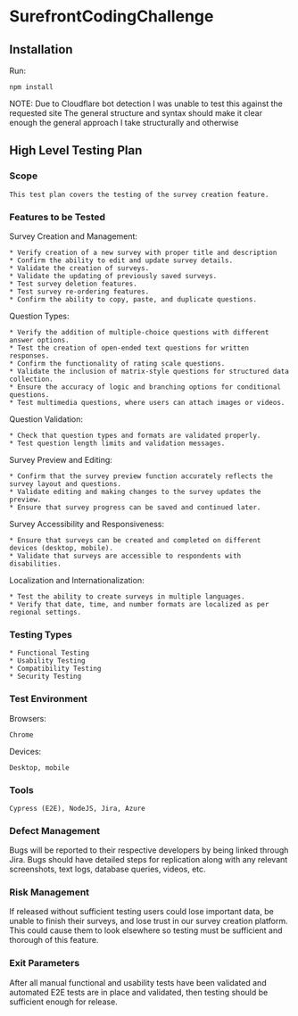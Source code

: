 # SurefrontCodingChallenge

## Installation
Run:
```
npm install 
```

NOTE:
Due to Cloudflare bot detection I was unable to test this against the requested site
The general structure and syntax should make it clear enough the general approach I take structurally and otherwise

## High Level Testing Plan

### Scope
```
This test plan covers the testing of the survey creation feature.
```

### Features to be Tested

Survey Creation and Management:
```
* Verify creation of a new survey with proper title and description
* Confirm the ability to edit and update survey details.
* Validate the creation of surveys.
* Validate the updating of previously saved surveys.
* Test survey deletion features.
* Test survey re-ordering features.
* Confirm the ability to copy, paste, and duplicate questions.
```

Question Types:
```
* Verify the addition of multiple-choice questions with different answer options.
* Test the creation of open-ended text questions for written responses.
* Confirm the functionality of rating scale questions.
* Validate the inclusion of matrix-style questions for structured data collection.
* Ensure the accuracy of logic and branching options for conditional questions.
* Test multimedia questions, where users can attach images or videos.
```

Question Validation:
```
* Check that question types and formats are validated properly.
* Test question length limits and validation messages.
```

Survey Preview and Editing:
```
* Confirm that the survey preview function accurately reflects the survey layout and questions.
* Validate editing and making changes to the survey updates the preview.
* Ensure that survey progress can be saved and continued later.
```

Survey Accessibility and Responsiveness:
```
* Ensure that surveys can be created and completed on different devices (desktop, mobile).
* Validate that surveys are accessible to respondents with disabilities.
```

Localization and Internationalization:
```
* Test the ability to create surveys in multiple languages.
* Verify that date, time, and number formats are localized as per regional settings.
```

### Testing Types
```
* Functional Testing
* Usability Testing
* Compatibility Testing
* Security Testing
```

### Test Environment
Browsers:
```
Chrome
```
Devices:
```
Desktop, mobile
```

### Tools
```
Cypress (E2E), NodeJS, Jira, Azure
```

### Defect Management

Bugs will be reported to their respective developers by being linked through Jira.  Bugs should have detailed steps for replication along with any relevant screenshots, text logs, database queries, videos, etc.


### Risk Management

If released without sufficient testing users could lose important data, be unable to finish their surveys, and lose trust in our survey creation platform.  This could cause them to look elsewhere so testing must be sufficient and thorough of this feature.


### Exit Parameters

After all manual functional and usability tests have been validated and automated E2E tests are in place and validated, then testing should be sufficient enough for release.
